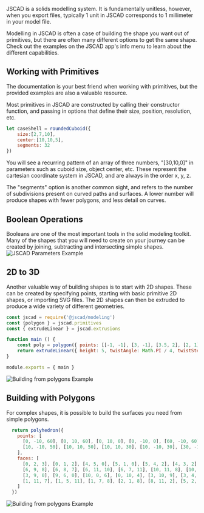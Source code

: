 JSCAD is a solids modelling system. It is fundamentally unitless, however, when you
export files, typically 1 unit in JSCAD corresponds to 1 millimeter in your model file.

Modelling in JSCAD is often a case of building the shape you want out of primitives,
but there are often many different options to get the same shape.  Check out the 
examples on the JSCAD app's info menu to learn about the different capabilities.

## Working with Primitives
The documentation is your best friend when working with primitives, but the 
provided examples are also a valuable resource.

Most primitives in JSCAD are constructed by calling their constructor function,
and passing in options that define their size, position, resolution, etc.
```javascript
let caseShell = roundedCuboid({
    size:[2,7,10],
    center:[10,10,5],
    segments: 32
})
```

You will see a recurring pattern of an array of three numbers, "[30,10,0]" in parameters 
such as cuboid size, object center, etc. These represent the cartesian coordinate system
in JSCAD, and are always in the order x, y, z.

The "segments" option is another common sight, and refers to the number of subdivisions 
present on curved paths and surfaces. A lower number will produce shapes with fewer 
polygons, and less detail on curves. 

## Boolean Operations
Booleans are one of the most important tools in the solid modeling toolkit. Many of
the shapes that you will need to create on your journey can be created by joining, 
subtracting and intersecting simple shapes.
<img src="img/booleans.png" alt="JSCAD Parameters Example">

## 2D to 3D
Another valuable way of building shapes is to start with 2D shapes.  These can be created by 
specifying points, starting with basic primitive 2D shapes, or importing SVG files.  The 2D 
shapes can then be extruded to produce a wide variety of different geometries.
```javascript
const jscad = require('@jscad/modeling')
const {polygon } = jscad.primitives
const { extrudeLinear } = jscad.extrusions

function main () {
    const poly = polygon({ points: [[-1, -1], [3, -1], [3.5, 2], [2, 1], [1, 2], [0, 1], [-1, 2]] })
    return extrudeLinear({ height: 5, twistAngle: Math.PI / 4, twistSteps: 10 }, poly)
}

module.exports = { main }
```
<img src="img/extrude.png" alt="Building from polygons Example">

## Building with Polygons
For complex shapes, it is possible to build the surfaces you need from simple polygons.
```javascript
  return polyhedron({
    points: [
      [0, -10, 60], [0, 10, 60], [0, 10, 0], [0, -10, 0], [60, -10, 60], [60, 10, 60],
      [10, -10, 50], [10, 10, 50], [10, 10, 30], [10, -10, 30], [30, -10, 50], [30, 10, 50]
    ],
    faces: [
      [0, 2, 3], [0, 1, 2], [4, 5, 0], [5, 1, 0], [5, 4, 2], [4, 3, 2],
      [6, 9, 8], [6, 8, 7], [6, 11, 10], [6, 7, 11], [10, 11, 8], [10, 8, 9],
      [3, 9, 0], [9, 6, 0], [10, 0, 6], [0, 10, 4], [3, 10, 9], [3, 4, 10],
      [1, 11, 7], [1, 5, 11], [1, 7, 8], [2, 1, 8], [8, 11, 2], [5, 2, 11]
    ]
  })
```
<img src="img/polyhedron.jpg" alt="Building from polygons Example">
